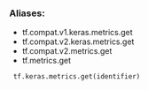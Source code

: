 ### Aliases:
- tf.compat.v1.keras.metrics.get
- tf.compat.v2.keras.metrics.get
- tf.compat.v2.metrics.get
- tf.metrics.get

```
 tf.keras.metrics.get(identifier)
```
